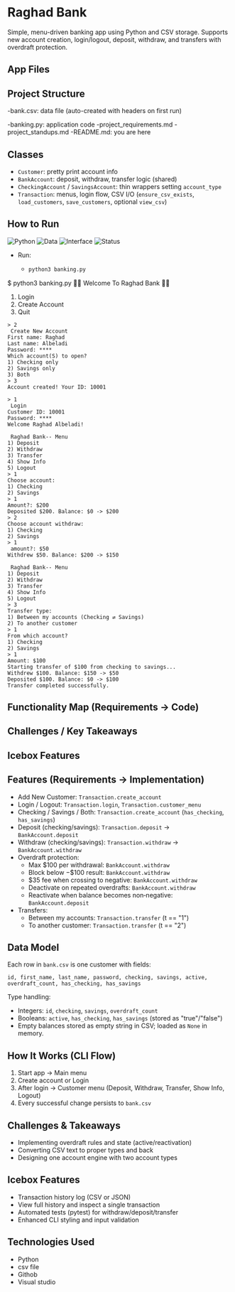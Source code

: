 # Raghad Bank
Simple, menu-driven banking app using Python and CSV storage. Supports new account creation, login/logout, deposit, withdraw, and transfers with overdraft protection.

## App Files 
## Project Structure
-bank.csv: data file (auto-created with headers on first run)

-banking.py: application code
-project_requirements.md
-project_standups.md
-README.md: you are here

## Classes
- `Customer`: pretty print account info
- `BankAccount`: deposit, withdraw, transfer logic (shared)
- `CheckingAccount` / `SavingsAccount`: thin wrappers setting `account_type`
- `Transaction`: menus, login flow, CSV I/O (`ensure_csv_exists`, `load_customers`, `save_customers`, optional `view_csv`)

## How to Run
![Python](https://img.shields.io/badge/Python-3.10%2B-blue)
![Data](https://img.shields.io/badge/Data-CSV-lightgrey)
![Interface](https://img.shields.io/badge/Interface-CLI-green)
![Status](https://img.shields.io/badge/Project-Banking_System-purple)
- Run:
  - ```bash
    python3 banking.py
$ python3 banking.py
🏦💸 Welcome To Raghad Bank 💸🏦
1) Login
2) Create Account
3) Quit
```
> 2
 Create New Account
First name: Raghad
Last name: Albeladi
Password: ****
Which account(S) to open?
1) Checking only
2) Savings only
3) Both
> 3
Account created! Your ID: 10001
```

```
> 1
 Login
Customer ID: 10001
Password: ****
Welcome Raghad Albeladi!
```
```
 Raghad Bank-- Menu 
1) Deposit
2) Withdraw
3) Transfer
4) Show Info
5) Logout
> 1
Choose account:
1) Checking
2) Savings
> 1
Amount?: $200
Deposited $200. Balance: $0 -> $200
> 2
Choose account withdraw:
1) Checking
2) Savings
> 1
 amount?: $50
Withdrew $50. Balance: $200 -> $150
```
```
 Raghad Bank-- Menu 
1) Deposit
2) Withdraw
3) Transfer
4) Show Info
5) Logout
> 3
Transfer type:
1) Between my accounts (Checking ⇄ Savings)
2) To another customer
> 1
From which account?
1) Checking
2) Savings
> 1
Amount: $100
Starting transfer of $100 from checking to savings...
Withdrew $100. Balance: $150 -> $50
Deposited $100. Balance: $0 -> $100
Transfer completed successfully.
```



## Functionality Map (Requirements → Code)




## Challenges / Key Takeaways

## Icebox Features





## Features (Requirements → Implementation)
- Add New Customer: `Transaction.create_account`
- Login / Logout: `Transaction.login`, `Transaction.customer_menu`
- Checking / Savings / Both: `Transaction.create_account` (`has_checking`, `has_savings`)
- Deposit (checking/savings): `Transaction.deposit` → `BankAccount.deposit`
- Withdraw (checking/savings): `Transaction.withdraw` → `BankAccount.withdraw`
- Overdraft protection:
  - Max $100 per withdrawal: `BankAccount.withdraw`
  - Block below −$100 result: `BankAccount.withdraw`
  - $35 fee when crossing to negative: `BankAccount.withdraw`
  - Deactivate on repeated overdrafts: `BankAccount.withdraw`
  - Reactivate when balance becomes non‑negative: `BankAccount.deposit`
- Transfers:
  - Between my accounts: `Transaction.transfer` (t == "1")
  - To another customer: `Transaction.transfer` (t == "2")

## Data Model

Each row in `bank.csv` is one customer with fields:

```text
id, first_name, last_name, password, checking, savings, active, overdraft_count, has_checking, has_savings
```

Type handling:
- Integers: `id`, `checking`, `savings`, `overdraft_count`
- Booleans: `active`, `has_checking`, `has_savings` (stored as "true"/"false")
- Empty balances stored as empty string in CSV; loaded as `None` in memory.


## How It Works (CLI Flow)

1) Start app → Main menu
2) Create account or Login
3) After login → Customer menu (Deposit, Withdraw, Transfer, Show Info, Logout)
4) Every successful change persists to `bank.csv`

## Challenges & Takeaways

- Implementing overdraft rules and state (active/reactivation)
- Converting CSV text to proper types and back
- Designing one account engine with two account types

## Icebox Features

- Transaction history log (CSV or JSON)
- View full history and inspect a single transaction
- Automated tests (pytest) for withdraw/deposit/transfer
- Enhanced CLI styling and input validation

## Technologies Used
- Python
- csv file
- Githob
- Visual studio
